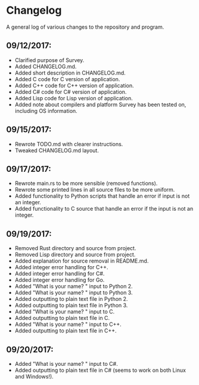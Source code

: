 # Changelog

A general log of various changes to the repository and program.

## 09/12/2017:

- Clarified purpose of Survey.
- Added CHANGELOG.md.
- Added short description in CHANGELOG.md.
- Added C code for C version of application.
- Added C++ code for C++ version of application.
- Added C# code for C# version of application.
- Added Lisp code for Lisp version of application.
- Added note about compilers and platform Survey has been tested on, including OS information.

## 09/15/2017:

- Rewrote TODO.md with clearer instructions.
- Tweaked CHANGELOG.md layout.

## 09/17/2017:

- Rewrote main.rs to be more sensible (removed functions).
- Rewrote some printed lines in all source files to be more uniform.
- Added functionality to Python scripts that handle an error if input is not an integer.
- Added functionality to C source that handle an error if the input is not an integer.

## 09/19/2017:

- Removed Rust directory and source from project.
- Removed Lisp directory and source from project.
- Added explanation for source removal in README.md.
- Added integer error handling for C++.
- Added integer error handling for C#.
- Added integer error handling for Go.
- Added "What is your name? " input to Python 2.
- Added "What is your name? " input to Python 3.
- Added outputting to plain text file in Python 2.
- Added outputting to plain text file in Python 3.
- Added "What is your name? " input to C.
- Added outputting to plain text file in C.
- Added "What is your name? " input to C++.
- Added outputting to plain text file in C++.

## 09/20/2017:

- Added "What is your name? " input to C#.
- Added outputting to plain text file in C# (seems to work on both Linux and Windows!).
